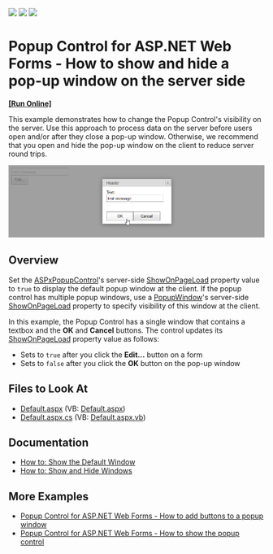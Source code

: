 <!-- default badges list -->
![](https://img.shields.io/endpoint?url=https://codecentral.devexpress.com/api/v1/VersionRange/128565164/21.2.3%2B)
[![](https://img.shields.io/badge/Open_in_DevExpress_Support_Center-FF7200?style=flat-square&logo=DevExpress&logoColor=white)](https://supportcenter.devexpress.com/ticket/details/E499)
[![](https://img.shields.io/badge/📖_How_to_use_DevExpress_Examples-e9f6fc?style=flat-square)](https://docs.devexpress.com/GeneralInformation/403183)
<!-- default badges end -->
# Popup Control for ASP.NET Web Forms - How to show and hide a pop-up window on the server side
<!-- run online -->
**[[Run Online]](https://codecentral.devexpress.com/128565164/)**
<!-- run online end -->

This example demonstrates how to change the Popup Control's visibility on the server. Use this approach to process data on the server before users open and/or after they close a pop-up window. Otherwise, we recommend that you open and hide the pop-up window on the client to reduce server round trips.

![Change the visibility of a pop-up window on the server](change-the-visibility-of-popup-window.png)

## Overview

Set the [ASPxPopupControl](https://docs.devexpress.com/AspNet/DevExpress.Web.ASPxPopupControl)'s server-side [ShowOnPageLoad](https://docs.devexpress.com/AspNet/DevExpress.Web.ASPxPopupControlBase.ShowOnPageLoad) property value to `true` to display the default popup window at the client. If the popup control has multiple popup windows, use a [PopupWindow](https://docs.devexpress.com/AspNet/DevExpress.Web.PopupWindow)'s server-side [ShowOnPageLoad](https://docs.devexpress.com/AspNet/DevExpress.Web.PopupWindow.ShowOnPageLoad) property to specify visibility of this window at the client.

In this example, the Popup Control has a single window that contains a textbox and the **OK** and **Cancel** buttons. The control updates its [ShowOnPageLoad](https://docs.devexpress.com/AspNet/DevExpress.Web.ASPxPopupControlBase.ShowOnPageLoad) property value as follows:

* Sets to `true` after you click the **Edit...** button on a form
* Sets to `false` after you click the **OK** button on the pop-up window

<!-- default file list -->

## Files to Look At

* [Default.aspx](./CS/PopupInputFormServerSide/Default.aspx) (VB: [Default.aspx](./VB/PopupInputFormServerSide/Default.aspx))
* [Default.aspx.cs](./CS/PopupInputFormServerSide/Default.aspx.cs) (VB: [Default.aspx.vb](./VB/PopupInputFormServerSide/Default.aspx.vb))

<!-- default file list end -->

## Documentation

- [How to: Show the Default Window](https://docs.devexpress.com/AspNet/115457/components/docking-and-popups/popup-control/popup-windows/default-window)
- [How to: Show and Hide Windows](https://docs.devexpress.com/AspNet/115458/components/docking-and-popups/popup-control/popup-windows/manipulating-windows)

## More Examples

- [Popup Control for ASP.NET Web Forms - How to add buttons to a popup window](https://www.devexpress.com/Support/Center/p/E493)
- [Popup Control for ASP.NET Web Forms - How to show the popup control](https://supportcenter.devexpress.com/internal/ticket/details/E55)
